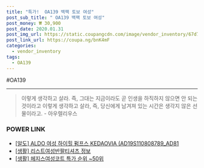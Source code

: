 ```yaml
--- 
title: "특가!  OA139 백팩 토보 여성" 
post_sub_title: " OA139 백팩 토보 여성" 
post_money: ₩ 30,900 
post_date: 2020.01.31 
post_img_url: https://static.coupangcdn.com/image/vendor_inventory/67d7/7f4d9ff17ac9397d2a89218ffa9797fa5c9061987254ecaeb3b2565e9ada.jpg 
post_link_url: https://coupa.ng/bnK4mF 
categories: 
  - vendor_inventory 
tags: 
  - OA139 
--- 
```

  #OA139 
<hr> 

> 이렇게 생각하고 살라. 즉, 그대는 지금이라도 곧 인생을 하직하지 않으면 안 되는 것이라고 이렇게 생각하고 살라, 즉, 당신에게 남겨져 있는 시간은 생각지 않은 선물이라고. - 아우렐리우스 


### POWER LINK

* <a href="https://blog.naver.com/fasyy4321/221785918030" target="_blank">[알도] ALDO 여성 하이힐 펌프스 KEDAOVIA (AD19S110808789_AD81</a>
* <a href="https://blog.naver.com/sakai111/221769569866" target="_blank"> [생활] 리스트여성반팔티셔츠 정보 </a>
* <a href="https://blog.naver.com/sakai111/221786709226" target="_blank"> [생활] 헤지스여성코트 특가 순위 ~50위</a>
